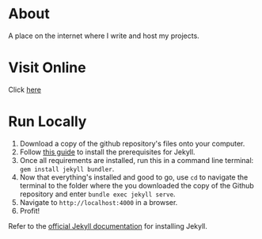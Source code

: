 # About

A place on the internet where I write and host my projects.

# Visit Online

Click [here](https://de-soot.github.io)

# Run Locally

1) Download a copy of the github repository's files onto your computer.
2) Follow [this guide](https://jekyllrb.com/docs/installation) to install the prerequisites for Jekyll.
3) Once all requirements are installed, run this in a command line terminal: `gem install jekyll bundler`.
4) Now that everything's installed and good to go, use `cd` to navigate the terminal to the folder where the you downloaded the copy of the Github repository and enter `bundle exec jekyll serve`.
5) Navigate to `http://localhost:4000` in a browser.
6) Profit!

Refer to the [official Jekyll documentation](https://jekyllrb.com/docs) for installing Jekyll.
